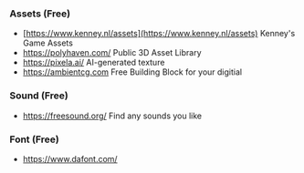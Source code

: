 
### Assets (Free)

- [https://www.kenney.nl/assets](https://www.kenney.nl/assets) Kenney's Game Assets
- https://polyhaven.com/ Public 3D Asset Library
- https://pixela.ai/ AI-generated texture
- https://ambientcg.com Free Building Block for your digitial

### Sound (Free)
- https://freesound.org/ Find any sounds you like

### Font (Free)
- https://www.dafont.com/

